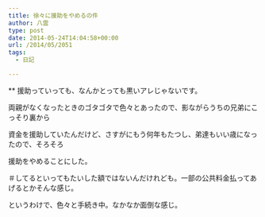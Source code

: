 ```yaml
---
title: 徐々に援助をやめるの件
author: 八雲
type: post
date: 2014-05-24T14:04:58+00:00
url: /2014/05/2051
tags:
  - 日記

---
```

** 援助っていっても、なんかとっても黒いアレじゃないです。
  
両親がなくなったときのゴタゴタで色々とあったので、影ながらうちの兄弟にこっそり裏から
  
資金を援助していたんだけど、さすがにもう何年もたつし、弟達もいい歳になったので、そろそろ
  
援助をやめることにした。
  
＃してるといってもたいした額ではないんだけれども。一部の公共料金払ってあげるとかそんな感じ。

というわけで、色々と手続き中。なかなか面倒な感じ。

